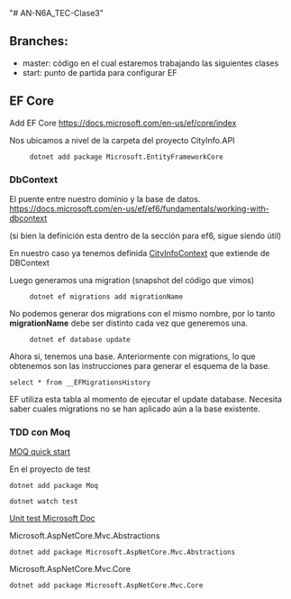 "# AN-N6A_TEC-Clase3"

## Branches:
- master: código en el cual estaremos trabajando las siguientes clases
- start: punto de partida para configurar EF

## EF Core
   Add EF Core   https://docs.microsoft.com/en-us/ef/core/index     

Nos ubicamos a nivel de la carpeta del proyecto CityInfo.API

```
	 dotnet add package Microsoft.EntityFrameworkCore	 
```

### DbContext

El puente entre nuestro dominio y la base de datos.
https://docs.microsoft.com/en-us/ef/ef6/fundamentals/working-with-dbcontext

(si bien la definición esta dentro de la sección para ef6, sigue siendo útil)

En nuestro caso ya tenemos definida [CityInfoContext](https://github.com/ORT-DA2/AN-N6A_TEC-Clase3/blob/start/CityInfo.API/Entities/CityInfoContext.cs) que extiende de DBContext

Luego generamos una migration (snapshot del código que vimos)
```
	 dotnet ef migrations add migrationName
```

No podemos generar dos migrations con el mismo nombre, por lo tanto **migrationName** debe ser distinto cada vez que generemos una.

```
	 dotnet ef database update
```

Ahora si, tenemos una base. Anteriormente con migrations, lo que obtenemos son las instrucciones para generar el esquema de la base.

```
select * from __EFMigrationsHistory
```
EF utiliza esta tabla al momento de ejecutar el update database. Necesita saber cuales migrations no se han aplicado aún a la base existente.

### TDD con Moq

[MOQ quick start](https://github.com/Moq/moq4/wiki/Quickstart)

En el proyecto de test
```
dotnet add package Moq
```

```
dotnet watch test
``` 

[Unit test Microsoft Doc](https://docs.microsoft.com/en-us/dotnet/core/testing/unit-testing-with-mstest?view=aspnetcore-2.1)


Microsoft.AspNetCore.Mvc.Abstractions 
```
dotnet add package Microsoft.AspNetCore.Mvc.Abstractions
```

Microsoft.AspNetCore.Mvc.Core
```
dotnet add package Microsoft.AspNetCore.Mvc.Core
```

